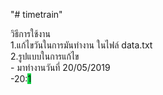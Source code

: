 "# timetrain"
<!DOCTYPE html>
<html lang="en" dir="ltr">
  <head>
    <meta charset="utf-8">
  </head>
  <body>
    วิธีการใช้งาน <br>
    1.แก้ไขวันในการมันทำงาน ในไฟล์ data.txt <br>
    2.รูปแบบในการแก้ไข <br>
    - มาทำงานวันที่ 20/05/2019 <br>
    -20:<span style="background-color: #06d440;">1</span>
  </body>
</html>
